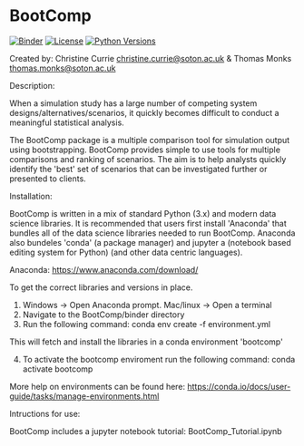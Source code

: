 # BootComp

[![Binder](https://mybinder.org/badge_logo.svg)](https://mybinder.org/v2/gh/CLAHRCWessex/BootComp/master)
[![License](https://img.shields.io/pypi/l/canvasapi.svg)](https://pypi.python.org/pypi/canvasapi)
[![Python Versions](https://img.shields.io/pypi/pyversions/canvasapi.svg)](https://pypi.python.org/pypi/canvasapi)

Created by:
Christine Currie christine.currie@soton.ac.uk
& Thomas Monks thomas.monks@soton.ac.uk 

Description:

When a simulation study has a large number of competing system designs/alternatives/scenarios,
it quickly becomes difficult to conduct a meaningful statistical analysis.  

The BootComp package is a multiple comparison tool for simulation output using bootstrapping.
BootComp provides simple to use tools for multiple comparisons and ranking
of scenarios.  The aim is to help analysts quickly identify the 'best' set
of scenarios that can be investigated further or presented to clients.

Installation:

BootComp is written in a mix of standard Python (3.x) and modern data science libraries.
It is recommended that users first install 'Anaconda' that bundles all of the 
data science libraries needed to run BootComp.  Anaconda also bundeles 'conda' (a package manager) and jupyter a (notebook based editing system for Python)
(and other data centric languages).  

Anaconda: https://www.anaconda.com/download/ 

To get the correct libraries and versions in place.

1. Windows -> Open Anaconda prompt.  Mac/linux -> Open a terminal
2. Navigate to the BootComp/binder directory
3. Run the following command:
    conda env create -f environment.yml


This will fetch and install the libraries in a conda environment 'bootcomp'

4. To activate the bootcomp enviroment run the following command:
    conda activate bootcomp
    
More help on environments can be found here: https://conda.io/docs/user-guide/tasks/manage-environments.html
    
Intructions for use:

BootComp includes a jupyter notebook tutorial: BootComp_Tutorial.ipynb
